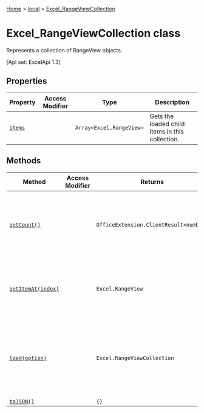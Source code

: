 [Home](./index) &gt; [local](local.md) &gt; [Excel\_RangeViewCollection](local.excel_rangeviewcollection.md)

# Excel\_RangeViewCollection class

Represents a collection of RangeView objects. 

 \[Api set: ExcelApi 1.3\]

## Properties

|  Property | Access Modifier | Type | Description |
|  --- | --- | --- | --- |
|  [`items`](local.excel_rangeviewcollection.items.md) |  | `Array<Excel.RangeView>` | Gets the loaded child items in this collection. |

## Methods

|  Method | Access Modifier | Returns | Description |
|  --- | --- | --- | --- |
|  [`getCount()`](local.excel_rangeviewcollection.getcount.md) |  | `OfficeExtension.ClientResult<number>` | Gets the number of RangeView objects in the collection. <p/> \[Api set: ExcelApi 1.4\] |
|  [`getItemAt(index)`](local.excel_rangeviewcollection.getitemat.md) |  | `Excel.RangeView` | Gets a RangeView Row via it's index. Zero-Indexed. <p/> \[Api set: ExcelApi 1.3\] |
|  [`load(option)`](local.excel_rangeviewcollection.load.md) |  | `Excel.RangeViewCollection` | Queues up a command to load the specified properties of the object. You must call "context.sync()" before reading the properties. |
|  [`toJSON()`](local.excel_rangeviewcollection.tojson.md) |  | `{}` |  |

